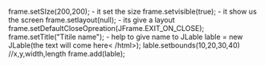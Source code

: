 frame.setSIze(200,200); - it set the size 
frame.setvisible(true); - it show us the screen
frame.setlayout(null); - its give a layout
frame.setDefaultCloseOpreation(JFrame.EXIT_ON_CLOSE);
frame.setTitle("Titile name"); - help to give name to 
JLable lable = new JLable(<html>the text will come here< /html>);
lable.setbounds(10,20,30,40) //x,y,width,length 
frame.add(lable);
